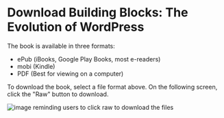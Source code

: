 # Download Building Blocks: The Evolution of WordPress

The book is available in three formats:

* ePub (iBooks, Google Play Books, most e-readers)
* mobi (Kindle)
* PDF (Best for viewing on a computer)

To download the book, select a file format above. On the following screen, click the "Raw" button to download.

![image reminding users to click raw to download the files](https://camo.githubusercontent.com/f77ff5c17549643a8e723cd836d1ac462d74f8ec8f5b9909b661ca38349cd536/68747470733a2f2f636c6f756475702e636f6d2f66696c65732f69494348487268564435582f646f776e6c6f6164)

